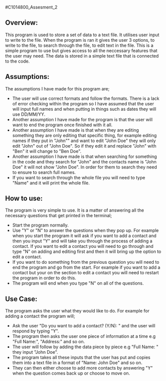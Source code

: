 #C1014800_Assesment_2

## Overview:
This program is used to store a set of data to a text file. It utilises user input to write to the file. When the program is ran
it gives the user 3 options, to write to the file, to search through the file, to edit text in the file. This is a simple program to use
but gives access to all the neccessary features that the user may need. The data is stored in a simple text file that is connected 
to the code. 

## Assumptions:
The assumptions I have made for this program are;
- The user will use correct formats and follow the formats. There is a lack of error checking within the program so I have assumed 
that the user will input full names and when putting in things such as dates they will use DD/MM/YY.
- Another assumption I have made for the program is that the user will want to end the program once finished with it all.
- Another assumption I have made is that when they are editing something they are only editing that specific thing, for example
editing names if they put in "John"" and want to edit "John Doe" they will only edit "John" out of "John Doe". So if they
edit it and replace "John" with "Ben" it will change to "Ben Doe".
- Another assumption I have made is that when searching for something in the code and they search for "John" and the contacts
name is "John Doe" it will not show "John Doe". In order for them to search they need to ensure to search full names. 
- If you want to search through the whole file you will need to type "Name" and it will print the whole file. 

## How to use:
The program is very simple to use. It is a matter of answering all the necessary questions that get printed in the terminal;
- Start the program normally.
- Use "Y" or "N" to answer the questions when they pop up. For example when you start the program it will ask if you want to 
add a contact and then you input "Y" and will take you through the process of adding a contact. If you want to edit a contact
you will need to go through and type "N" on adding and editing first and then it will bring up the option to edit a contact. 
- If you want to do something from the previous question you will need to end the program and go from the start. For example 
if you want to add a contact but your on the section to edit a contact you will need to restart the program in order to do this.
- The program will end when you type "N" on all of the questions.

## Use Case:
The program asks the user what they would like to do. For example for adding a contact the program will;
- Ask the user "Do you want to add a contact? (Y/N): " and the user will respond by typing "Y".
- The program then asks the user one piece of information at a time e.g "Full Name:", "Address:" and so on. 
- The user will follow by adding the data piece by piece e.g "Full Name: " they input "John Doe".
- The program takes all these inputs that the user has put and copies them into a text file in a format of "Name: John Doe"
and so on. 
- They can then either choose to add more contacts by answering "Y" when the question comes back up or choose to move on.
